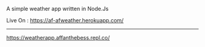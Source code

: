 ﻿A simple weather app written in Node.Js

Live On : https://af-afweather.herokuapp.com/  

------------------------------------------------------
https://weatherapp.affanthebess.repl.co/
